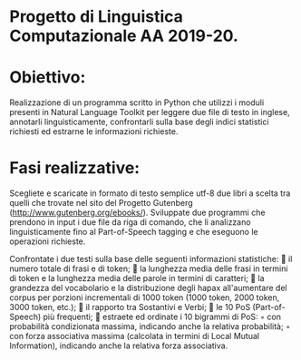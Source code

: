 # Progetto di Linguistica Computazionale AA 2019-20.

# Obiettivo:
Realizzazione di un programma scritto in Python che utilizzi i moduli presenti in Natural
Language Toolkit per leggere due file di testo in inglese, annotarli linguisticamente, confrontarli
sulla base degli indici statistici richiesti ed estrarne le informazioni richieste.

# Fasi realizzative:
Scegliete e scaricate in formato di testo semplice utf-8 due libri a scelta tra quelli che trovate nel
sito del Progetto Gutenberg (http://www.gutenberg.org/ebooks/).
Sviluppate due programmi che prendono in input i due file da riga di comando, che li analizzano
linguisticamente fino al Part-of-Speech tagging e che eseguono le operazioni richieste.

Confrontate i due testi sulla base delle seguenti informazioni statistiche:
 il numero totale di frasi e di token;
 la lunghezza media delle frasi in termini di token e la lunghezza media delle parole in
termini di caratteri;
 la grandezza del vocabolario e la distribuzione degli hapax all'aumentare del corpus per
porzioni incrementali di 1000 token (1000 token, 2000 token, 3000 token, etc.);
 il rapporto tra Sostantivi e Verbi;
 le 10 PoS (Part-of-Speech) più frequenti;
 estraete ed ordinate i 10 bigrammi di PoS:
◦ con probabilità condizionata massima, indicando anche la relativa probabilità;
◦ con forza associativa massima (calcolata in termini di Local Mutual Information),
indicando anche la relativa forza associativa.
